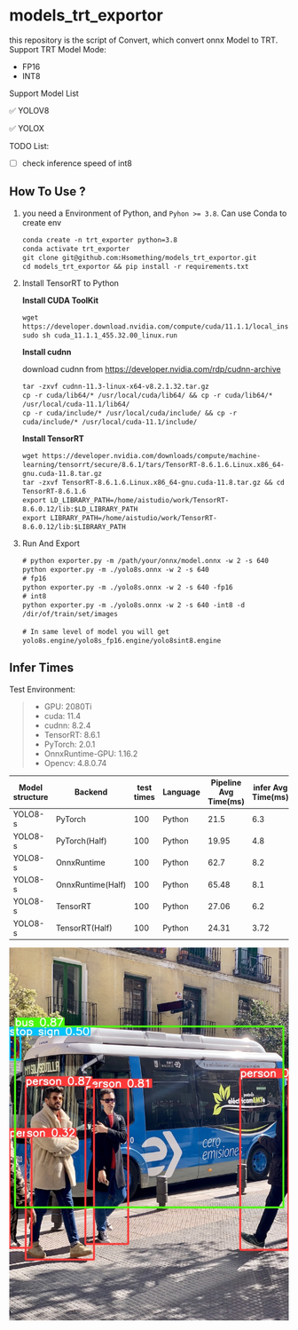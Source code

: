 # models_trt_exportor

this repository is the script of Convert, which convert onnx Model to TRT. Support TRT Model Mode:

- FP16
- INT8

 Support Model List

   :white_check_mark:  YOLOV8

   :white_check_mark:  YOLOX

TODO List:

- [ ] check inference speed of int8

## How To Use ?

1. you need a Environment of Python, and `Pyhon >= 3.8`. Can use Conda to create env

    ```shell
    conda create -n trt_exporter python=3.8
    conda activate trt_exporter
    git clone git@github.com:Hsomething/models_trt_exportor.git
    cd models_trt_exportor && pip install -r requirements.txt
    ```

    

2. Install TensorRT to Python
   
   **Install CUDA ToolKit**
   
   ```shell
   wget https://developer.download.nvidia.com/compute/cuda/11.1.1/local_installers/cuda_11.1.1_455.32.00_linux.run
   sudo sh cuda_11.1.1_455.32.00_linux.run
   ```
   
   **Install cudnn**
   
   download cudnn from   https://developer.nvidia.com/rdp/cudnn-archive

   ```shell
   tar -zxvf cudnn-11.3-linux-x64-v8.2.1.32.tar.gz
   cp -r cuda/lib64/* /usr/local/cuda/lib64/ && cp -r cuda/lib64/* /usr/local/cuda-11.1/lib64/
   cp -r cuda/include/* /usr/local/cuda/include/ && cp -r cuda/include/* /usr/local/cuda-11.1/include/
   ```
   
   **Install TensorRT**
   
   ```shell
   wget https://developer.nvidia.com/downloads/compute/machine-learning/tensorrt/secure/8.6.1/tars/TensorRT-8.6.1.6.Linux.x86_64-gnu.cuda-11.8.tar.gz
   tar -zxvf TensorRT-8.6.1.6.Linux.x86_64-gnu.cuda-11.8.tar.gz && cd TensorRT-8.6.1.6
   export LD_LIBRARY_PATH=/home/aistudio/work/TensorRT-8.6.0.12/lib:$LD_LIBRARY_PATH
   export LIBRARY_PATH=/home/aistudio/work/TensorRT-8.6.0.12/lib:$LIBRARY_PATH
   ```
   

3. Run And Export

    ```shell
    # python exporter.py -m /path/your/onnx/model.onnx -w 2 -s 640 
    python exporter.py -m ./yolo8s.onnx -w 2 -s 640 
    # fp16
    python exporter.py -m ./yolo8s.onnx -w 2 -s 640 -fp16
    # int8
    python exporter.py -m ./yolo8s.onnx -w 2 -s 640 -int8 -d /dir/of/train/set/images
    
    # In same level of model you will get yolo8s.engine/yolo8s_fp16.engine/yolo8sint8.engine
    ```

    

## Infer Times

   Test Environment:
   > - GPU: 2080Ti
   > - cuda: 11.4
   > - cudnn: 8.2.4
   > - TensorRT: 8.6.1
   > - PyTorch: 2.0.1
   > - OnnxRuntime-GPU: 1.16.2
   > - Opencv: 4.8.0.74

| Model structure | Backend           | test times | Language | Pipeline Avg Time(ms) | infer Avg Time(ms) |
| --------------- | ----------------- | ---------- | -------- | --------------------- | ------------------ |
| YOLO8-s         | PyTorch           | 100        | Python   | 21.5                  | 6.3                |
| YOLO8-s         | PyTorch(Half)     | 100        | Python   | 19.95                 | 4.8                |
| YOLO8-s         | OnnxRuntime       | 100        | Python   | 62.7                  | 8.2                |
| YOLO8-s         | OnnxRuntime(Half) | 100        | Python   | 65.48                 | 8.1                |
| YOLO8-s         | TensorRT          | 100        | Python   | 27.06                 | 6.2                |
| YOLO8-s         | TensorRT(Half)    | 100        | Python   | 24.31                 | 3.72               |

![result](bus_ret.jpg)

